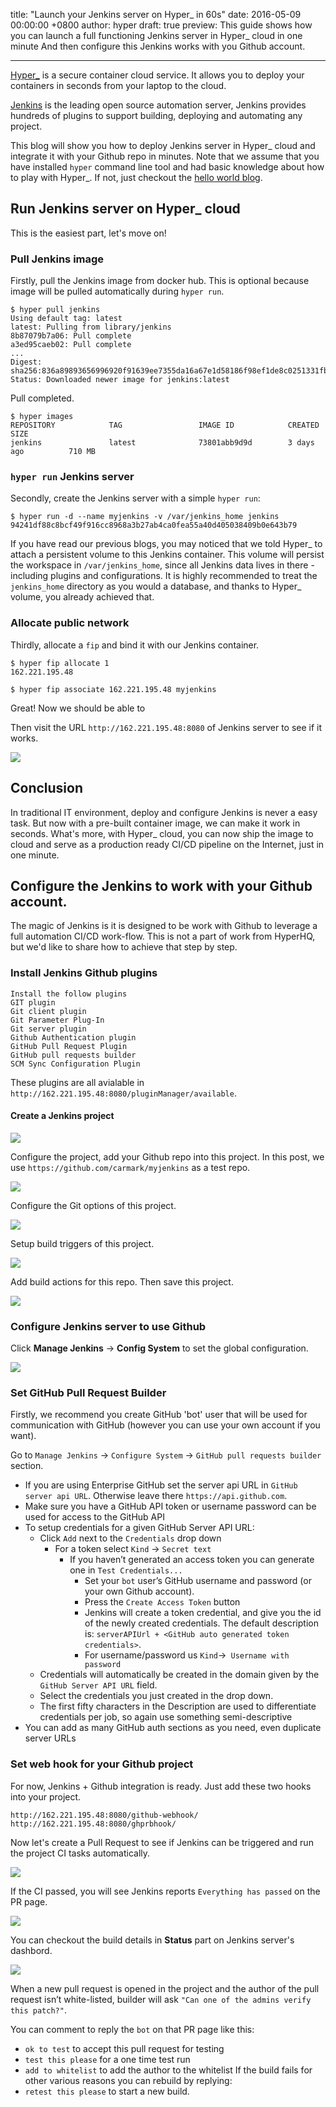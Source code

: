 title: "Launch your Jenkins server on Hyper_ in 60s"
date: 2016-05-09 00:00:00 +0800
author: hyper
draft: true
preview: This guide shows how you can launch a full functioning Jenkins server in Hyper_ cloud in one minute And then configure this Jenkins works with you Github account.

---

[Hyper_](https://www.hyper.sh/) is a secure container cloud service. It allows you to deploy your containers in seconds from your laptop to the cloud.

[Jenkins](https://jenkins.io/) is the leading open source automation server, Jenkins provides hundreds of plugins to support building, deploying and automating any project.

This blog will show you how to deploy Jenkins server in Hyper_ cloud and integrate it with your Github repo in minutes. Note that we assume that you have installed `hyper` command line tool and had basic knowledge about how to play with Hyper_. If not, just checkout the [hello world blog](learn-hyper_-by-examples-hello-world-in-a-container.md).

## Run Jenkins server on Hyper_ cloud

This is the easiest part, let's move on!

### Pull Jenkins image

Firstly, pull the Jenkins image from docker hub. This is optional because image will be pulled automatically during `hyper run`.

```shell
$ hyper pull jenkins
Using default tag: latest
latest: Pulling from library/jenkins
8b87079b7a06: Pull complete 
a3ed95caeb02: Pull complete 
...
Digest: sha256:836a89893656996920f91639ee7355da16a67e1d58186f98ef1de8c0251331fb
Status: Downloaded newer image for jenkins:latest
```
Pull completed.

```shell
$ hyper images
REPOSITORY            TAG                 IMAGE ID            CREATED             SIZE
jenkins               latest              73801abb9d9d        3 days ago          710 MB
```

### `hyper run` Jenkins server
Secondly, create the Jenkins server with a simple `hyper run`:
```
$ hyper run -d --name myjenkins -v /var/jenkins_home jenkins
94241df88c8bcf49f916cc8968a3b27ab4ca0fea55a40d405038409b0e643b79
```

If you have read our previous blogs, you may noticed that we told Hyper_ to attach a persistent volume to this Jenkins container. This volume will persist the workspace in `/var/jenkins_home`, since all Jenkins data lives in there - including plugins and configurations. It is highly recommended to treat the `jenkins_home` directory as you would a database, and thanks to Hyper_ volume, you already achieved that.

### Allocate public network
Thirdly, allocate a `fip` and bind it with our Jenkins container.

```
$ hyper fip allocate 1
162.221.195.48

$ hyper fip associate 162.221.195.48 myjenkins
```
Great! Now we should be able to 

Then visit the URL `http://162.221.195.48:8080` of Jenkins server to see if it works.

![](-/images/launch-your-jenkins-server-on-hyper/1.png)

## Conclusion

In traditional IT environment, deploy and configure Jenkins is never a easy task. But now with a pre-built container image, we can make it work in seconds. What's more, with Hyper_ cloud, you can now ship the image to cloud and serve as a production ready CI/CD pipeline on the Internet, just in one minute. 

## Configure the Jenkins to work with your Github account.

The magic of Jenkins is it is designed to be work with Github to leverage a full automation CI/CD work-flow. This is not a part of work from HyperHQ, but we'd like to share how to achieve that step by step.

### Install Jenkins Github plugins
```
Install the follow plugins
GIT plugin
Git client plugin
Git Parameter Plug-In
Git server plugin
Github Authentication plugin
GitHub Pull Request Plugin
GitHub pull requests builder
SCM Sync Configuration Plugin
```

These plugins are all avialable in `http://162.221.195.48:8080/pluginManager/available`.

#### Create a Jenkins project

![](-/images/launch-your-jenkins-server-on-hyper/config/1.png)

Configure the project, add your Github repo into this project. In this post, we use `https://github.com/carmark/myjenkins` as a test repo.

![](-/images/launch-your-jenkins-server-on-hyper/config/2.png)

Configure the Git options of this project.

![](-/images/launch-your-jenkins-server-on-hyper/config/3.png)

Setup build triggers of this project.

![](-/images/launch-your-jenkins-server-on-hyper/config/4.png)

Add build actions for this repo. Then save this project.

![](-/images/launch-your-jenkins-server-on-hyper/config/5.png)

### Configure Jenkins server to use Github

Click **Manage Jenkins** -> **Config System** to set the global configuration.

![](-/images/launch-your-jenkins-server-on-hyper/config/6.png)


### Set GitHub Pull Request Builder

Firstly, we recommend you create GitHub 'bot' user that will be used for communication with GitHub (however you can use your own account if you want).

Go to `Manage Jenkins` -> `Configure System` -> `GitHub pull requests builder` section.

* If you are using Enterprise GitHub set the server api URL in `GitHub server api URL`. Otherwise leave there `https://api.github.com`.
* Make sure you have a GitHub API token or username password can be used for access to the GitHub API
* To setup credentials for a given GitHub Server API URL:
  * Click `Add` next to the `Credentials` drop down
    * For a token select `Kind` -> `Secret text`
      * If you haven’t generated an access token you can generate one in `Test Credentials...`
          * Set your `bot` user’s GitHub username and password (or your own Github account).
          * Press the `Create Access Token` button
          * Jenkins will create a token credential, and give you the id of the newly created credentials. The default description is: `serverAPIUrl + <GitHub auto generated token credentials>`.
        * For username/password us `Kind`->` Username with password`
  * Credentials will automatically be created in the domain given by the `GitHub Server API URL` field.
  * Select the credentials you just created in the drop down.
  * The first fifty characters in the Description are used to differentiate credentials per job, so again use something semi-descriptive
* You can add as many GitHub auth sections as you need, even duplicate server URLs

### Set web hook for your Github project

For now, Jenkins + Github integration is ready. Just add these two hooks into your project.
```
http://162.221.195.48:8080/github-webhook/
http://162.221.195.48:8080/ghprbhook/
```

Now let's create a Pull Request to see if Jenkins can be triggered and run the project CI tasks automatically.

![](-/images/launch-your-jenkins-server-on-hyper/config/7.png)

If the CI passed, you will see Jenkins reports `Everything has passed` on the PR page.

![](-/images/launch-your-jenkins-server-on-hyper/config/8.png)

You can checkout the build details in **Status** part on Jenkins server's dashbord.

![](-/images/launch-your-jenkins-server-on-hyper/config/9.png)

When a new pull request is opened in the project and the author of the pull request isn’t white-listed, builder will ask `"Can one of the admins verify this patch?"`. 

You can comment to reply the `bot` on that PR page like this:
* `ok to test` to accept this pull request for testing
* `test this please` for a one time test run
* `add to whitelist` to add the author to the whitelist
If the build fails for other various reasons you can rebuild by replying:
* `retest this please` to start a new build.
